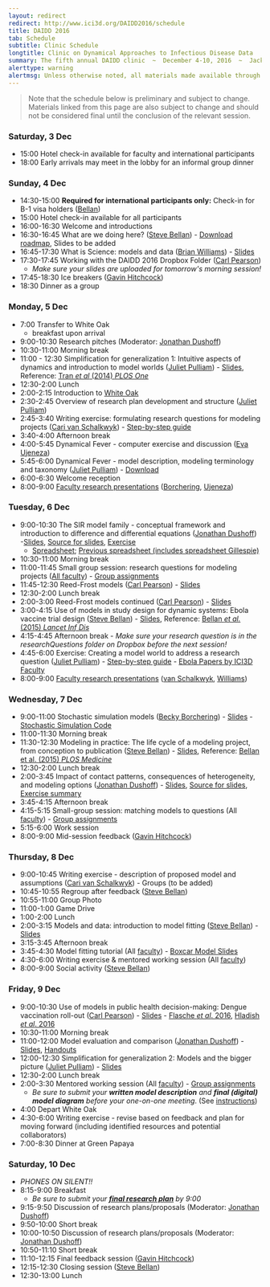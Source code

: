 ```yaml
---
layout: redirect
redirect: http://www.ici3d.org/DAIDD2016/schedule
title: DAIDD 2016
tab: Schedule
subtitle: Clinic Schedule
longtitle: Clinic on Dynamical Approaches to Infectious Disease Data
summary: The fifth annual DAIDD clinic  ~  December 4-10, 2016  ~  Jacksonville and Yulee, Florida
alerttype: warning
alertmsg: Unless otherwise noted, all materials made available through this website are licensed through a <a rel="license" href="http://creativecommons.org/licenses/by/4.0/">CC-BY International Lincense</a>. <a rel="license" href="../license.html">Click here for license details</a>.
---
```


> Note that the schedule below is preliminary and subject to change. Materials linked from this page are also subject to change and should not be considered final until the conclusion of the relevant session.

### Saturday, 3 Dec
- 15:00 Hotel check-in available for faculty and international participants
- 18:00 Early arrivals may meet in the lobby for an informal group dinner

### Sunday, 4 Dec
-   14:30-15:00 **Required for international participants only:** Check-in for B-1 visa holders ([Bellan]({{site.absoluteurl}}/people/faculty/))
- 15:00 Hotel check-in available for all participants
- 16:00-16:30 Welcome and introductions
- 16:30-16:45 What are we doing here? ([Steve Bellan]({{site.absoluteurl}}/people/faculty/))  - [Download roadmap](../roadmap/DAIDD2016roadmap.pdf), Slides to be added
- 16:45-17:30 What is Science: models and data ([Brian Williams]({{site.absoluteurl}}/people/faculty/)) - [Slides](../Materials/Brian%20Williams%20What%20is%20Science.pdf)
- 17:30-17:45 Working with the DAIDD 2016 Dropbox Folder ([Carl Pearson]({{site.absoluteurl}}/people/faculty/))
    - _Make sure your slides are uploaded for tomorrow's morning session!_
- 17:45-18:30 Ice breakers ([Gavin Hitchcock]({{site.absoluteurl}}/people/staff/))
- 18:30 Dinner as a group

### Monday, 5 Dec
- 7:00 Transfer to White Oak
    - breakfast upon arrival
- 9:00-10:30 Research pitches (Moderator: [Jonathan Dushoff]({{site.absoluteurl}}/people/faculty/))
- 10:30-11:00 Morning break
- 11:00 - 12:30 Simplification for generalization 1: Intuitive aspects of dynamics and introduction to model worlds ([Juliet Pulliam]({{site.absoluteurl}}/people/faculty/)) - [Slides](../Materials/Pulliam_S4G1.pdf), Reference: [Tran _et al_ (2014) _PLOS One_](http://www.plosone.org/article/info%3Adoi%2F10.1371%2Fjournal.pone.0114479 "Tran et al 2014")
- 12:30-2:00 Lunch
- 2:00-2:15 Introduction to [White Oak](http://www.whiteoakwildlife.org/wop)
- 2:30-2:45 Overview of research plan development and structure ([Juliet Pulliam]({{site.absoluteurl}}/people/faculty/))
- 2:45-3:40 Writing exercise: formulating research questions for modeling projects ([Cari van Schalkwyk]({{site.absoluteurl}}/people/faculty/)) - [Step-by-step guide](../Materials/researchQuestions)
- 3:40-4:00 Afternoon break
- 4:00-5:45 Dynamical Fever - computer exercise and discussion ([Eva Ujeneza]({{site.absoluteurl}}/people/faculty/))
- 5:45-6:00 Dynamical Fever - model description, modeling terminology and taxonomy ([Juliet Pulliam]({{site.absoluteurl}}/people/faculty/)) - [Download](../Materials/modelTaxonomy)
- 6:00-6:30 Welcome reception
- 8:00-9:00 [Faculty research presentations](../Materials/researchPresentations) ([Borchering]({{site.absoluteurl}}/people/faculty/), [Ujeneza]({{site.absoluteurl}}/people/faculty/))

### Tuesday, 6 Dec

- 9:00-10:30 The SIR model family - conceptual framework and introduction to difference and differential equations ([Jonathan Dushoff]({{site.absoluteurl}}/people/faculty/)) -[Slides](https://github.com/dushoff/disease_model_talks/blob/master/git_push/family.draft.pdf), [Source for slides](https://github.com/dushoff/disease_model_talks), [Exercise](../Materials/SIRmodelFamily)
  - [Spreadsheet](http://tinyurl.com/SIR-DAIDD-2016); [Previous spreadsheet (includes spreadsheet Gillespie)](http://tinyurl.com/SIR-DAIDD-2015)
- 10:30-11:00 Morning break
- 11:00-11:45 Small group session: research questions for modeling projects ([All faculty]({{site.absoluteurl}}/people/faculty/)) - [Group assignments](https://www.dropbox.com/s/2e4xxxks5rxw9bb/groupAssignments.pdf?dl=1)
- 11:45-12:30 Reed-Frost models ([Carl Pearson]({{site.absoluteurl}}/people/faculty/)) - [Slides](../Materials/Pearon-ReedFrostModels.pdf)
- 12:30-2:00 Lunch break
- 2:00-3:00 Reed-Frost models continued ([Carl Pearson]({{site.absoluteurl}}/people/faculty/)) - [Slides](../Materials/Pearon-ReedFrostModels.pdf)
- 3:00-4:15 Use of models in study design for dynamic systems: Ebola vaccine trial design ([Steve Bellan]({{site.absoluteurl}}/people/faculty/)) - [Slides](../Materials/Bellan-ModelsInStudyDesign-Ebola.pdf), Reference:
  [Bellan _et al._ (2015) _Lancet Inf Dis_](http://bellanlab.publichealth.uga.edu/wp-content/uploads/2016/09/BellanEtAl-SLEbola-LancetID-2015.pdf)
- 4:15-4:45 Afternoon break - _Make sure your research question is in the researchQuestions folder on Dropbox before the next session!_
- 4:45-6:00 Exercise: Creating a model world to address a research question ([Juliet Pulliam]({{site.absoluteurl}}/people/faculty/)) - [Step-by-step guide](../Materials/modelWorld) - [Ebola Papers by ICI3D Faculty](http://ebola.ici3d.org)
- 8:00-9:00 [Faculty research presentations](../Materials/researchPresentations) ([van Schalkwyk]({{site.absoluteurl}}/people/faculty/), [Williams]({{site.absoluteurl}}/people/faculty/))

### Wednesday, 7 Dec
- 9:00-11:00 Stochastic simulation models ([Becky Borchering]({{site.absoluteurl}}/people/faculty/)) - [Slides](https://www.dropbox.com/s/678dx9io8fqnxyg/Borchering_stochastic_simulation_DAIDD2016.pdf?dl=1) - [Stochastic Simulation Code](https://github.com/ICI3D/RTutorials/raw/15f3f2d1c6b8d99c9762617c700e0e8bbf206482/spillover_introductions.R)
- 11:00-11:30 Morning break
- 11:30-12:30 Modeling in practice: The life cycle of a modeling project, from conception to publication ([Steve Bellan]({{site.absoluteurl}}/people/faculty/))  - [Slides](../Materials/Bellan-LifeCycleModelingProject-AcuteHIV.pdf), Reference: [Bellan et al. (2015) _PLOS Medicine_](http://journals.plos.org/plosmedicine/article?id=10.1371/journal.pmed.1001801)
- 12:30-2:00 Lunch break
- 2:00-3:45 Impact of contact patterns, consequences of heterogeneity, and modeling options ([Jonathan Dushoff]({{site.absoluteurl}}/people/faculty/)) - [Slides](https://github.com/dushoff/disease_model_talks/tree/master/git_push/heterogeneity.draft.pdf), [Source for slides](https://github.com/dushoff/disease_model_talks/), [Exercise summary](../Materials/heterogeneityTutorialSummary.pdf)
- 3:45-4:15 Afternoon break
- 4:15-5:15 Small-group session: matching models to questions (All [faculty]({{site.absoluteurl}}/people/faculty/)) - [Group assignments](https://www.dropbox.com/s/mkhbd5926vf186a/groupAssignments.pdf?dl=1)
- 5:15-6:00 Work session
- 8:00-9:00 Mid-session feedback ([Gavin Hitchcock]({{site.absoluteurl}}/people/staff/))

### Thursday, 8 Dec

- 9:00-10:45 Writing exercise - description of proposed model and assumptions ([Cari van Schalkwyk]({{site.absoluteurl}}/people/faculty/)) - Groups (to be added)
- 10:45-10:55 Regroup after feedback ([Steve Bellan]({{site.absoluteurl}}/people/faculty/))
- 10:55-11:00 Group Photo
- 11:00-1:00 Game Drive
- 1:00-2:00 Lunch
- 2:00-3:15 Models and data: introduction to model fitting  ([Steve Bellan]({{site.absoluteurl}}/people/faculty/)) - [Slides](../Materials/Bellan-ModelsData-IntrotoModelFitting.pdf)
- 3:15-3:45  Afternoon break
- 3:45-4:30 Model fitting tutorial (All [faculty]({{site.absoluteurl}}/people/faculty/)) - [Boxcar Model Slides](../Materials/boxcarModels.pdf)
- 4:30-6:00 Writing exercise & mentored working session (All [faculty]({{site.absoluteurl}}/people/faculty/))
- 8:00-9:00 Social activity ([Steve Bellan]({{site.absoluteurl}}/people/faculty/))

### Friday, 9 Dec

- 9:00-10:30 Use of models in public health decision-making: Dengue vaccination roll-out ([Carl Pearson]({{site.absoluteurl}}/people/faculty/)) - [Slides](https://docs.google.com/presentation/d/1JqrGCGnlZLgguxWxeyEEwOBbJYnQaglXbRrq2P_x2Nc/pub?start=false&loop=false&delayms=3000) - [Flasche _et al_. 2016](http://journals.plos.org/plosmedicine/article?id=10.1371/journal.pmed.1002181), [Hladish _et al_. 2016 ](http://journals.plos.org/plosntds/article?id=10.1371/journal.pntd.0004661)
- 10:30-11:00 Morning break
- 11:00-12:00 Model evaluation and comparison ([Jonathan Dushoff]({{site.absoluteurl}}/people/faculty/)) - [Slides](https://github.com/dushoff/statistics_talks/blob/master/git_push/evaluation.draft.pdf), [Handouts](https://github.com/dushoff/statistics_talks/blob/master/git_push/evaluation.handouts.pdf)
- 12:00-12:30 Simplification for generalization 2: Models and the bigger picture ([Juliet Pulliam]({{site.absoluteurl}}/people/faculty/)) - [Slides](../Materials/Pulliam_S4G2.pdf)
- 12:30-2:00 Lunch break
- 2:00-3:30 Mentored working session (All [faculty]({{site.absoluteurl}}/people/faculty/)) - [Group assignments](https://www.dropbox.com/s/si7qr82eew4eo3s/groupAssignments.pdf?dl=1)
    - _Be sure to submit your **written model description** and **final (digital) model diagram** before your one-on-one meeting_. (See [instructions](../Materials/instructions))
- 4:00 Depart White Oak
- 4:30-6:00 Writing exercise - revise based on feedback and plan for moving forward (including identified resources and potential collaborators)
- 7:00-8:30 Dinner at Green Papaya

### Saturday, 10 Dec

- _PHONES ON SILENT!!_
- 8:15-9:00 Breakfast
    - _Be sure to submit your [**final research plan**](../Materials/researchPlans) by 9:00_
- 9:15-9:50 Discussion of research plans/proposals (Moderator: [Jonathan Dushoff]({{site.absoluteurl}}/people/faculty/))
- 9:50-10:00 Short break
- 10:00-10:50 Discussion of research plans/proposals (Moderator: [Jonathan Dushoff]({{site.absoluteurl}}/people/faculty/))
- 10:50-11:10 Short break
- 11:10-12:15 Final feedback session ([Gavin Hitchcock]({{site.absoluteurl}}/people/staff/))
- 12:15-12:30 Closing session ([Steve Bellan]({{site.absoluteurl}}/people/faculty/))
- 12:30-13:00 Lunch

